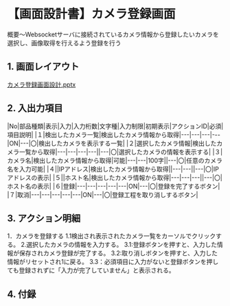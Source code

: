 # 【画面設計書】カメラ登録画面
概要～Websocketサーバに接続されているカメラ情報から登録したいカメラを選択し、画像取得を行えるよう登録を行う

## 1. 画面レイアウト
[カメラ登録画面設計.pptx](https://github.com/user-attachments/files/16668088/default.pptx)

## 2. 入出力項目

|No|部品種類|表示|入力|入力桁数|文字種|入力制限|初期表示|アクションID|必須|項目説明|
|１|検出したカメラ一覧|検出したカメラ情報から取得|---|---|---|---|ON|---|〇|検出したカメラを表示する一覧|
|２|選択したカメラ情報|検出したカメラ一覧から取得|---|---|---|---||---|〇|選択したカメラの情報を表示する|
|３|カメラ名|検出したカメラ情報から取得|可能|---|---|100字||---|〇|任意のカメラ名を入力可能|
|４||IPアドレス|検出したカメラ情報から取得||---|---||---|〇|IPアドレスの表示|
|５||ホスト名|検出したカメラ情報から取得|---|---|---||---|〇|ホスト名の表示|
|６|登録|---|---|---|---|---|ON|---|〇|登録を完了するボタン|
|７|取消|---|---|---|---|---|ON|---|〇|登録工程を取り消しするボタン|


## 3. アクション明細
1．カメラを登録する
1.1検出され表示されたカメラ一覧をカーソルでクリックする。
2.選択したカメラの情報を入力する。
3.1:登録ボタンを押すと、入力した情報が保存されカメラ登録が完了する。
3.2:取り消しボタンを押すと、入力した情報がリセットされ1に戻る。
3.3：必須項目に入力がないと登録ボタンを押しても登録されずに「入力が完了していません」と表示される。

## 4. 付録
